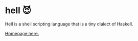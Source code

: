 # hell 😈

Hell is a shell scripting language that is a tiny dialect of Haskell.

[Homepage here.](https://chrisdone.com/posts/hell/)
